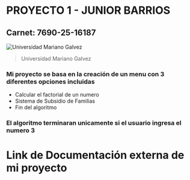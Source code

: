 # PROYECTO 1 - JUNIOR BARRIOS
## Carnet: 7690-25-16187
![Universidad Mariano Galvez](https://aprende.guatemala.com/wp-content/uploads/2016/09/guatemala-universidadmarianogalvez.jpg)
> Universidad Mariano Galvez

### Mi proyecto se basa en la creación de un menu con 3 diferentes opciones incluidas 
- Calcular el factorial de un numero
- Sistema de Subsidio de Familias
- Fin del algoritmo

### El algoritmo terminaran unicamente si el usuario ingresa el numero 3
# Link de Documentación externa de mi proyecto
